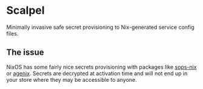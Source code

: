 # Scalpel

Minimally invasive safe secret provisioning to Nix-generated service config files.

## The issue

NixOS has some fairly nice secrets provisioning with packages like [sops-nix](https://github.com/Mic92/sops-nix/) or [agenix](https://github.com/ryantm/agenix). 
Secrets are decrypted at activation time and will not end up in your store where they may be accessible to anyone.

